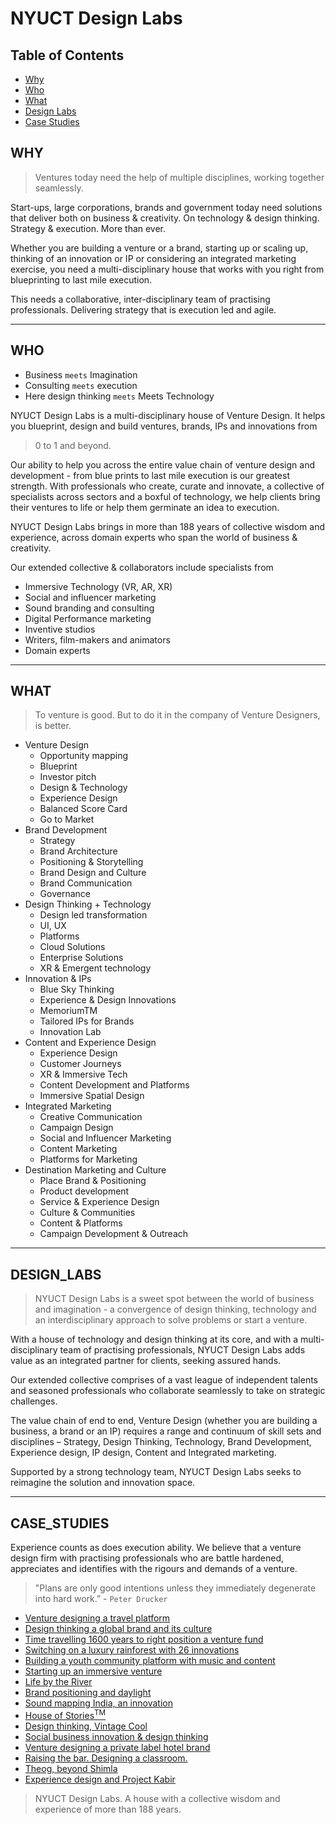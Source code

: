 # NYUCT Design Labs


## Table of Contents

- [Why](#WHY)
- [Who](#WHO)
- [What](#WHAT)
- [Design Labs](#DESIGN_LABS)
- [Case Studies](#CASE_STUDIES)


## WHY

> Ventures today need the help of multiple disciplines, working together seamlessly.

Start-ups, large corporations, brands and government today need solutions that deliver both on business & creativity. On technology & design thinking. Strategy & execution. More than ever.

Whether you are building a venture or a brand, starting up or scaling up, thinking of an innovation or IP or considering an integrated marketing exercise, you need a multi-disciplinary house that works with you right from blueprinting to last mile execution.

This needs a collaborative, inter-disciplinary team of practising professionals. Delivering strategy that is execution led and agile.

---

## WHO
- Business `meets` Imagination
- Consulting `meets` execution
- Here design thinking `meets` Meets Technology

NYUCT Design Labs is a multi-disciplinary house of Venture Design. It helps you blueprint, design and build ventures, brands, IPs and innovations from

> 0 to 1 and beyond.

Our ability to help you across the entire value chain of venture design and development - from blue prints to last mile execution is our greatest strength. With professionals who create, curate and innovate, a collective of specialists across sectors and a boxful of technology, we help clients bring their ventures to life or help them germinate an idea to execution.

NYUCT Design Labs brings in more than 188 years of collective wisdom and experience, across domain experts who span the world of business & creativity.

Our extended collective & collaborators include specialists from
- Immersive Technology (VR, AR, XR)
- Social and influencer marketing
- Sound branding and consulting
- Digital Performance marketing
- Inventive studios
- Writers, film-makers and animators
- Domain experts

---

## WHAT

> To venture is good. But to do it in the company of Venture Designers, is better.

- Venture Design
	- Opportunity mapping
	- Blueprint
	- Investor pitch
	- Design & Technology
	- Experience Design
	- Balanced Score Card
	- Go to Market
- Brand Development
	- Strategy
	- Brand Architecture
	- Positioning & Storytelling
	- Brand Design and Culture
	- Brand Communication
	- Governance
- Design Thinking + Technology
	- Design led transformation
	- UI, UX
	- Platforms
	- Cloud Solutions
	- Enterprise Solutions
	- XR & Emergent technology
- Innovation & IPs
	- Blue Sky Thinking
	- Experience & Design Innovations
	- MemoriumTM
	- Tailored IPs for Brands
	- Innovation Lab
- Content and Experience Design
	- Experience Design
	- Customer Journeys
	- XR & Immersive Tech
	- Content Development and Platforms
	- Immersive Spatial Design
- Integrated Marketing
	- Creative Communication
	- Campaign Design
	- Social and Influencer Marketing
	- Content Marketing
	- Platforms for Marketing
- Destination Marketing and Culture
	- Place Brand & Positioning
	- Product development
	- Service & Experience Design
	- Culture & Communities
	- Content & Platforms
	- Campaign Development & Outreach

---

## DESIGN_LABS

> NYUCT Design Labs is a sweet spot between the world of business and imagination - a convergence of design thinking, technology and an interdisciplinary approach to solve problems or start a venture. 

With a house of technology and design thinking at its core, and with a multi-disciplinary team of practising professionals, NYUCT Design Labs adds value as an integrated partner for clients, seeking assured hands. 

Our extended collective comprises of a vast league of independent talents and seasoned professionals who collaborate seamlessly to take on strategic challenges.

The value chain of end to end, Venture Design (whether you are building a business, a brand or an IP) requires a range and continuum of skill sets and disciplines – Strategy, Design Thinking, Technology, Brand Development, Experience design, IP design, Content and Integrated marketing.

Supported by a strong technology team, NYUCT Design Labs seeks to reimagine the solution and innovation space. 

---

## CASE_STUDIES

Experience counts as does execution ability. We believe that a venture design firm with practising professionals who are battle hardened, appreciates and identifies with the rigours and demands of a venture.

> "Plans are only good intentions unless they immediately degenerate into hard work.” - `Peter Drucker`

- <a href='https://nyuct.com/wp-content/uploads/2017/12/Gullivers-India-Case-Study.pdf' target='_blank'>Venture designing a travel platform</a>
- <a href='https://spark.adobe.com/page/nJgNWXIAyX6YM/' target='_blank' >Design thinking a global brand and its culture</a>
- <a href='https://spark.adobe.com/page/lugfwo8hPSz23/' target='_blank' >Time travelling 1600 years to right position a venture fund </a>
- <a href='https://spark.adobe.com/page/ObrqXjT0wXTrR/' target='_blank' >Switching on a luxury rainforest with 26 innovations </a>
- <a href='https://spark.adobe.com/page/nrY1usnfxq9In/' target='_blank' >Building a youth community platform with music and content </a>
- <a href='https://spark.adobe.com/page/0uNbsZfdV7Ppp/' target='_blank' >Starting up an immersive venture </a>
- <a href='https://spark.adobe.com/page/nRq5VZqyBiRt2/' target='_blank' >Life by the River </a>
- <a href='https://spark.adobe.com/page/zz7jSguU1fTss/' target='_blank' >Brand positioning and daylight </a>
- <a href='https://spark.adobe.com/page/kOhVRk0sUZeAG/' target='_blank' >Sound mapping India, an innovation </a>
- <a href='https://spark.adobe.com/page/bjaCoTQpLJet3/' target='_blank' >House of Stories<sup>TM</sup></a>
- <a href='https://spark.adobe.com/page/YEFUMMPqyvq4j/' target='_blank' >Design thinking, Vintage Cool</a>
- <a href='https://spark.adobe.com/page/0AYDBHMueWymh/' target='_blank' >Social business innovation & design thinking </a>
- <a href='https://spark.adobe.com/page/iyT2LQ8H4H3dN/' target='_blank' >Venture designing a private label hotel brand</a>
- <a href='https://spark.adobe.com/page/jHEzUD5rnHBHu/' target='_blank' >Raising the bar. Designing a classroom.</a>
- <a href='https://spark.adobe.com/page/BWV465EbI8Fr6/' target='_blank' >Theog, beyond Shimla </a>
- <a href='https://spark.adobe.com/page/2dE7o3J8yBar5/' target='_blank' >Experience design and Project Kabir </a>

> NYUCT Design Labs. A house with a collective wisdom and experience of more than 188 years.
